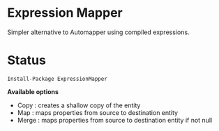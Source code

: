 # Expression Mapper

Simpler alternative to Automapper using compiled expressions. 

# Status

```
Install-Package ExpressionMapper
```

**Available options** 

- Copy : creates a shallow copy of the entity 
- Map : maps properties from source to destination entity 
- Merge : maps properties from source to destination entity if not null 